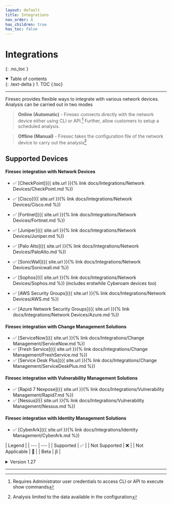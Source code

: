 ```yaml
---
layout: default
title: Integrations
nav_order: 4
has_children: true
has_toc: false
---
```


# Integrations
{: .no_toc }

<details open markdown="block">
  <summary>
    Table of contents
  </summary>
  {: .text-delta }
1. TOC
{:toc}
</details>

<!-- # Integrations
{: .no_toc }

## Table of contents
{: .no_toc .text-delta }

1. TOC
{:toc} -->

---

Firesec provides flexible ways to integrate with various network devices. Analysis can be carried out in two modes 

> **Online (Automatic)** - Firesec connects directly with the network device either using CLI or API.[^1] 
Further, allow customers to setup a scheduled analysis.

> **Offline (Manual)** - Firesec takes the configuration file of the network device to carry out the analysis[^2]

[^1]: Requires Administrator user credentials to access CLI or API to execute show commands
[^2]: Analysis limited to the data available in the configuration

## Supported Devices

#### Firesec integration with **Network Devices** 

- ✅ [CheckPoint]({{ site.url }}{% link docs/Integrations/Network Devices/CheckPoint.md %})
- ✅ [Cisco]({{ site.url }}{% link docs/Integrations/Network Devices/Cisco.md %}) 
- ✅ [Fortinet]({{ site.url }}{% link docs/Integrations/Network Devices/Fortinet.md %})
- ✅ [Juniper]({{ site.url }}{% link docs/Integrations/Network Devices/Juniper.md %})
- ✅ [Palo Alto]({{ site.url }}{% link docs/Integrations/Network Devices/PaloAlto.md %})
- ✅ [SonicWall]({{ site.url }}{% link docs/Integrations/Network Devices/Sonicwall.md %})
- ✅ [Sophos]({{ site.url }}{% link docs/Integrations/Network Devices/Sophos.md %}) (includes erstwhile Cyberoam devices too)

- ✅ [AWS Security Groups]({{ site.url }}{% link docs/Integrations/Network Devices/AWS.md %})
- ✅ [Azure Network Security Groups]({{ site.url }}{% link docs/Integrations/Network Devices/Azure.md %})

#### Firesec integration with **Change Management Solutions** 

- ✅ [ServiceNow]({{ site.url }}{% link docs/Integrations/Change Management/ServiceNow.md %}) 
- ✅ [Fresh Service]({{ site.url }}{% link docs/Integrations/Change Management/FreshService.md %}) 
- ✅ [Service Desk Plus]({{ site.url }}{% link docs/Integrations/Change Management/ServiceDeskPlus.md %}) 

#### Firesec integration with **Vulnerability Management Solutions**

- ✅ [Rapid 7 Nexpose]({{ site.url }}{% link docs/Integrations/Vulnerability Management/Rapid7.md %})
- ✅ [Nessus]({{ site.url }}{% link docs/Integrations/Vulnerability Management/Nessus.md %})

#### Firesec integration with **Identity Management Solutions**

- ✅ [CyberArk]({{ site.url }}{% link docs/Integrations/Identity Management/CyberArk.md %})


| Legend |
| --- | --- |
| Supported | ✅ |
| Not Supported | ❌ |
| Not Applicable | 🚫 | 
| Beta | ꞵ |

<details><summary>Version 1.27</summary>
<div markdown="1">
### Firesec version v 1.27 supported devices 
Stable 
{: .label .label-green }
New Release
{: .label .label-purple }

<div markdown="1">

|Technology|Vendor|Product / OS|Firmware Versions| Manual (Config File)|Automatic (SSH)|Automatic (API)|
|---|---|---|---|---|---|---|
| Firewall|Cisco|ASA|v9.x|✅|✅|🚫|
| Firewall|Cisco|ASA|v8.x|✅|✅|🚫|
| Router|Cisco|IOS|v15.x|✅|✅|🚫|
| Router|Cisco|IOS|v12.x|✅|✅|🚫|
| Switch|Cisco|IOS|v15.x|✅|✅|🚫|
| Firewall|CheckPoint|GAIA|R81|🚫|🚫|✅|
| Firewall|CheckPoint|GAIA|R80.20|🚫|🚫|✅|
| Firewall|CheckPoint|GAIA|R80.10|🚫|🚫|✅|
| Firewall|CheckPoint|GAIA|R77.30|✅|🚫|🚫|
|Firewall|Cyberoam||10.6.3|✅|❌|🚫|
|Firewall|Fortinet|FortiGate|v7.x|✅|✅|✅|
|Firewall|Fortinet|FortiGate|v6.x|✅|✅|✅|
|Firewall|Fortinet|FortiGate|v5.x|✅|✅|✅|
|Firewall|Juniper|vSRX|v20.x|✅|❌|✅|
|Firewall|Juniper|vSRX|v19.x|✅|❌|✅|
|Firewall|Juniper|vSRX|v18.x|✅|❌|✅|
|Firewall|Juniper|vSRX|v17.x|✅|❌|✅|
|Firewall|Palo Alto|PanOS|v10.x|✅|❌|✅|
|Firewall|Palo Alto|PanOS|v9.x|✅|❌|✅|
|Firewall|Palo Alto|PanOS|v8.x|✅|❌|✅|
|Firewall|Palo Alto|PanOS|v7.x|✅|❌|✅|
|Firewall|Palo Alto|PanOS|v6.x|✅|❌|✅|
|Firewall|Sonicwall|SonicOS|6.5.0.2|✅|✅|❌|
|Firewall|Sonicwall|SonicOS|6.5.4.4|✅|✅|❌|
|Firewall|Sophos|SophOS|v1701|✅|❌|✅|
|Cloud|AWS|NSG|3|🚫|🚫|✅|
|Cloud|Azure|NSG|3|🚫|🚫|✅|
|Firewall|Cisco|Firepower|v6.4|🚫|🚫|ꞵ|
|Management Console|Cisco|FMC|v6.4|🚫|🚫|ꞵ|
|Management Console|CheckPoint|SmartConsole|R81.10|🚫|🚫|✅|
|Management Console|CheckPoint|SmartConsole|R81|🚫|🚫|✅|
|Management Console|CheckPoint|SmartConsole|R80.40|🚫|🚫|✅|
|Management Console|CheckPoint|SmartConsole|R80.30|🚫|🚫|✅|
|Management Console|CheckPoint|SmartConsole|R80.20|🚫|🚫|✅|
|Management Console|CheckPoint|SmartConsole|R80.10|🚫|🚫|✅|
|Management Console|CheckPoint|SmartConsole|R80|🚫|🚫|✅|
|Management Console|Palo Alto|Panorama|v10.0|🚫|🚫|✅|
|Vulnerability Manager|Rapid7|InsightVM||🚫|🚫|ꞵ|
|Vulnerability Manager|Tenable|Nessus||🚫|🚫|ꞵ|
|Identity Manager|CyberArk|PVWA|11.7|🚫|🚫|ꞵ|

</div>

</div>
</details>

***
